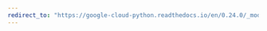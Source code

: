 ```yaml
---
redirect_to: "https://google-cloud-python.readthedocs.io/en/0.24.0/_modules/google/cloud/spanner/database.html"
---
```

